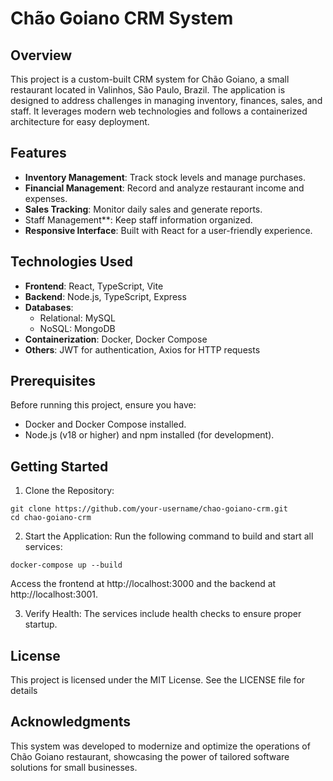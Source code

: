 # Chão Goiano CRM System


## Overview
This project is a custom-built CRM system for Chão Goiano, a small restaurant located in Valinhos, São Paulo, Brazil. The application is designed to address challenges in managing inventory, finances, sales, and staff. It leverages modern web technologies and follows a containerized architecture for easy deployment.

## Features
- **Inventory Management**: Track stock levels and manage purchases.
- **Financial Management**: Record and analyze restaurant income and expenses.
- **Sales Tracking**: Monitor daily sales and generate reports.
- Staff Management**: Keep staff information organized.
- **Responsive Interface**: Built with React for a user-friendly experience.

## Technologies Used
- **Frontend**: React, TypeScript, Vite
- **Backend**: Node.js, TypeScript, Express
- **Databases**:
  - Relational: MySQL
  - NoSQL: MongoDB
- **Containerization**: Docker, Docker Compose
- **Others**: JWT for authentication, Axios for HTTP requests

## Prerequisites
Before running this project, ensure you have:
- Docker and Docker Compose installed.
- Node.js (v18 or higher) and npm installed (for development).

## Getting Started
1. Clone the Repository:
```
git clone https://github.com/your-username/chao-goiano-crm.git
cd chao-goiano-crm
```

2. Start the Application:
Run the following command to build and start all services:
```
docker-compose up --build
```
Access the frontend at http://localhost:3000 and the backend at http://localhost:3001.

3. Verify Health:
The services include health checks to ensure proper startup.

## License
This project is licensed under the MIT License. See the LICENSE file for details

## Acknowledgments
This system was developed to modernize and optimize the operations of Chão Goiano restaurant, showcasing the power of tailored software solutions for small businesses.
